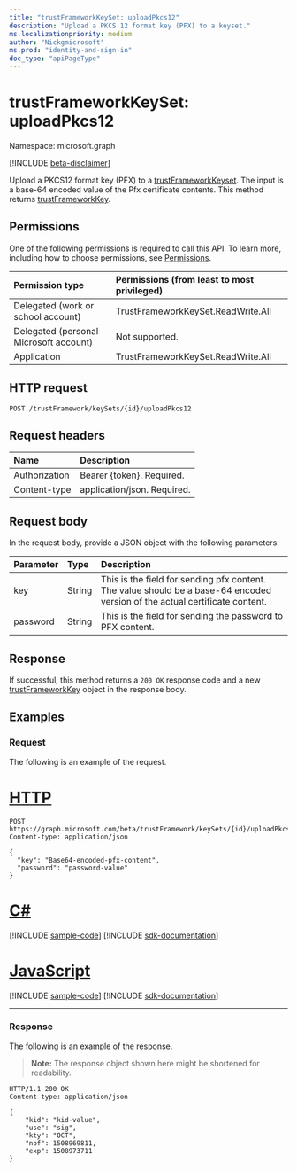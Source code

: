 ```yaml
---
title: "trustFrameworkKeySet: uploadPkcs12"
description: "Upload a PKCS 12 format key (PFX) to a keyset."
ms.localizationpriority: medium
author: "Nickgmicrosoft"
ms.prod: "identity-and-sign-in"
doc_type: "apiPageType"
---
```


# trustFrameworkKeySet: uploadPkcs12

Namespace: microsoft.graph

[!INCLUDE [beta-disclaimer](../../includes/beta-disclaimer.md)]

Upload a PKCS12 format key (PFX) to a [trustFrameworkKeyset](../resources/trustframeworkkeyset.md). The input is a base-64 encoded value of the Pfx certificate contents. This method returns [trustFrameworkKey](../resources/trustframeworkkey.md).

## Permissions

One of the following permissions is required to call this API. To learn more, including how to choose permissions, see [Permissions](/graph/permissions-reference).

| Permission type                        | Permissions (from least to most privileged) |
|:---------------------------------------|:--------------------------------------------|
| Delegated (work or school account)     | TrustFrameworkKeySet.ReadWrite.All |
| Delegated (personal Microsoft account) | Not supported. |
| Application                            | TrustFrameworkKeySet.ReadWrite.All |

## HTTP request

<!-- { "blockType": "ignored" } -->

```http
POST /trustFramework/keySets/{id}/uploadPkcs12
```

## Request headers

| Name          | Description   |
|:--------------|:--------------|
| Authorization | Bearer {token}. Required. |
| Content-type  | application/json. Required. |

## Request body

In the request body, provide a JSON object with the following parameters.

| Parameter    | Type        | Description |
|:-------------|:------------|:------------|
|key|String|This is the field for sending pfx content. The value should be a base-64 encoded version of the actual certificate content.|
|password|String|This is the field for sending the password to PFX content.|

## Response

If successful, this method returns a `200 OK` response code and a new [trustFrameworkKey](../resources/trustframeworkkey.md) object in the response body.

## Examples

### Request

The following is an example of the request.

# [HTTP](#tab/http)
<!-- {
  "blockType": "request",
  "name": "trustframeworkkeyset_uploadpkcs12"
}-->

```http
POST https://graph.microsoft.com/beta/trustFramework/keySets/{id}/uploadPkcs12
Content-type: application/json

{
  "key": "Base64-encoded-pfx-content",
  "password": "password-value"
}
```

# [C#](#tab/csharp)
[!INCLUDE [sample-code](../includes/snippets/csharp/trustframeworkkeyset-uploadpkcs12-csharp-snippets.md)]
[!INCLUDE [sdk-documentation](../includes/snippets/snippets-sdk-documentation-link.md)]

# [JavaScript](#tab/javascript)
[!INCLUDE [sample-code](../includes/snippets/javascript/trustframeworkkeyset-uploadpkcs12-javascript-snippets.md)]
[!INCLUDE [sdk-documentation](../includes/snippets/snippets-sdk-documentation-link.md)]

---

### Response

The following is an example of the response.

> **Note:** The response object shown here might be shortened for readability.

<!-- {
  "blockType": "response",
  "truncated": true,
  "@odata.type": "microsoft.graph.trustFrameworkKey"
} -->

```http
HTTP/1.1 200 OK
Content-type: application/json

{
	"kid": "kid-value",
	"use": "sig",
	"kty": "OCT",
	"nbf": 1508969811,
	"exp": 1508973711
}
```

<!-- uuid: 16cd6b66-4b1a-43a1-adaf-3a886856ed98
2019-02-04 14:57:30 UTC -->
<!-- {
  "type": "#page.annotation",
  "description": "trustFrameworkKeySet: uploadPkcs12",
  "keywords": "",
  "section": "documentation",
  "tocPath": ""
}-->


